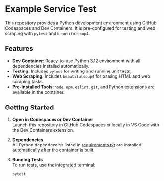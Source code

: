 # Example Service Test

This repository provides a Python development environment using GitHub Codespaces and Dev Containers. It is pre-configured for testing and web scraping with `pytest` and `beautifulsoup4`.

## Features

- **Dev Container**: Ready-to-use Python 3.12 environment with all dependencies installed automatically.
- **Testing**: Includes `pytest` for writing and running unit tests.
- **Web Scraping**: Includes `beautifulsoup4` for parsing HTML and web scraping tasks.
- **Pre-installed Tools**: `node`, `npm`, `eslint`, `git`, and Python extensions are available in the container.

## Getting Started

1. **Open in Codespaces or Dev Container**  
   Launch this repository in GitHub Codespaces or locally in VS Code with the Dev Containers extension.

2. **Dependencies**  
   All Python dependencies listed in [requirements.txt](requirements.txt) are installed automatically after the container is built.

3. **Running Tests**  
   To run tests, use the integrated terminal:
   ```sh
   pytest
